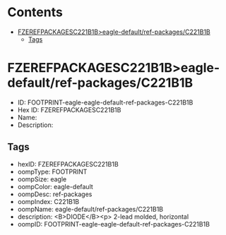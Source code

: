 



Contents
========

* [FZEREFPACKAGESC221B1B>eagle-default/ref-packages/C221B1B](#fzerefpackagesc221b1beagle-defaultref-packagesc221b1b)
	* [Tags](#tags)

# FZEREFPACKAGESC221B1B>eagle-default/ref-packages/C221B1B

- ID: FOOTPRINT-eagle-eagle-default-ref-packages-C221B1B
- Hex ID: FZEREFPACKAGESC221B1B
- Name: 
- Description: 

## Tags

- hexID: FZEREFPACKAGESC221B1B
- oompType: FOOTPRINT
- oompSize: eagle
- oompColor: eagle-default
- oompDesc: ref-packages
- oompIndex: C221B1B
- oompName: eagle-default/ref-packages/C221B1B
- description: &lt;B&gt;DIODE&lt;/B&gt;&lt;p&gt;&#xD;
2-lead molded, horizontal
- oompID: FOOTPRINT-eagle-eagle-default-ref-packages-C221B1B
